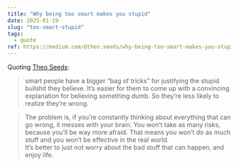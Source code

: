 ```yaml
---
title: "Why being too smart makes you stupid"
date: 2025-01-19
slug: "too-smart-stupid"
tags:
  - quote
ref: https://medium.com/@theo.seeds/why-being-too-smart-makes-you-stupid-46a02e777512
---
```


Quoting [Theo Seeds](https://medium.com/@theo.seeds/why-being-too-smart-makes-you-stupid-46a02e777512):

> smart people have a bigger “bag of tricks” for justifying the stupid bullshit they believe. It’s easier for them to come up with a convincing explanation for believing something dumb. So they’re less likely to realize they’re wrong.

> The problem is, if you’re constantly thinking about everything that can go wrong, it messes with your brain. You won’t take as many risks, because you’ll be way more afraid. That means you won’t do as much stuff and you won’t be effective in the real world.<br>It’s better to just not worry about the bad stuff that can happen, and enjoy life.